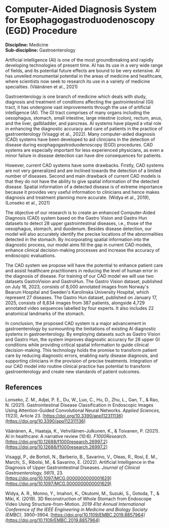 # Computer-Aided Diagnosis System for Esophagogastroduodenoscopy (EGD) Procedure  

**Discipline:** Medicine  
**Sub-discipline:** Gastroenterology  

Artificial intelligence (AI) is one of the most groundbreaking and rapidly developing technologies of present time. AI has its use in a very wide range of fields, and its potential future effects are bound to be very extensive. AI has unveiled monumental potential in the areas of medicine and healthcare, where scientists now seek to research its use in a variety of medicine specialties. (Väänänen et al., 2021)  

Gastroenterology is one branch of medicine which deals with study, diagnosis and treatment of conditions affecting the gastrointestinal (GI) tract, it has undergone vast improvements through the use of artificial intelligence (AI). The GI tract comprises of many organs including the oesophagus, stomach, small intestine, large intestine (colon), rectum, anus, and the liver, gallbladder, and pancreas. AI systems have played a vital role in enhancing the diagnostic accuracy and care of patients in the practice of gastroenterology (Visaggi et al., 2022). Many computer-aided diagnosis (CAD) systems have been developed to aid clinicians in the detection of disease during esophagogastroduodenoscopy (EGD) procedures. CAD systems are especially important for less experienced physicians, as even a minor failure in disease detection can have dire consequences for patients.  

However, current CAD systems have some drawbacks. Firstly, CAD systems are not very generalized and are inclined towards the detection of a limited number of diseases. Second and main drawback of current CAD models is that they do not have the ability to give spatial information of the detected disease. Spatial information of a detected disease is of extreme importance because it provides very useful information to clinicians and hence makes diagnosis and treatment planning more accurate. (Widya et al., 2019), (Lonseko et al., 2021)  

The objective of our research is to create an enhanced Computer-Aided Diagnosis (CAD) system based on the Gastro Vision and Gastro Hun datasets to detect 28 upper gastrointestinal diseases, i.e., those of the oesophagus, stomach, and duodenum. Besides disease detection, our model will also accurately identify the precise locations of the abnormalities detected in the stomach. By incorporating spatial information into the diagnostic process, our model aims fill the gap in current CAD models, enhance clinical decision-making processes and increase the accuracy of endoscopic evaluations.  

The CAD system we propose will have the potential to enhance patient care and assist healthcare practitioners in reducing the level of human error in the diagnosis of disease. For training of our CAD model we will use two datasets GastroVision and GastroHun. The Gastro Vision dataset, published on July 16, 2023, consists of 8,000 annotated images from Norway's Bearum Hospital and Sweden's Karolinska University Hospital, which represent 27 diseases. The Gastro Hun dataset, published on January 17, 2025, consists of 8,834 images from 387 patients, alongside 4,729 annotated video sequences labelled by four experts. It also includes 22 anatomical landmarks of the stomach.  

In conclusion, the proposed CAD system is a major advancement in gastroenterology by surmounting the limitations of existing AI diagnostic systems in gastroenterology. By employing datasets such as Gastro Vision and Gastro Hun, the system improves diagnostic accuracy for 28 upper GI conditions while providing critical spatial information to guide clinical decision-making. This technology holds the promise to transform patient care by reducing diagnostic errors, enabling early disease diagnosis, and supporting clinicians in the provision of precise treatments. Integration of our CAD model into routine clinical practice has potential to transform gastroenterology and create new standards of patient outcomes.  

## References  

Lonseko, Z. M., Adjei, P. E., Du, W., Luo, C., Hu, D., Zhu, L., Gan, T., & Rao, N. (2021). Gastrointestinal Disease Classification in Endoscopic Images Using Attention-Guided Convolutional Neural Networks. *Applied Sciences, 11*(23), Article 23. [https://doi.org/10.3390/app112311136](https://doi.org/10.3390/app112311136)  

Väänänen, A., Haataja, K., Vehviläinen-Julkunen, K., & Toivanen, P. (2021). AI in healthcare: A narrative review (10:6). *F1000Research*. [https://doi.org/10.12688/f1000research.26997.2](https://doi.org/10.12688/f1000research.26997.2)  

Visaggi, P., de Bortoli, N., Barberio, B., Savarino, V., Oleas, R., Rosi, E. M., Marchi, S., Ribolsi, M., & Savarino, E. (2022). Artificial Intelligence in the Diagnosis of Upper Gastrointestinal Diseases. *Journal of Clinical Gastroenterology, 56*(1), 23. [https://doi.org/10.1097/MCG.0000000000001629](https://doi.org/10.1097/MCG.0000000000001629)  

Widya, A. R., Monno, Y., Imahori, K., Okutomi, M., Suzuki, S., Gotoda, T., & Miki, K. (2019). 3D Reconstruction of Whole Stomach from Endoscope Video Using Structure-from-Motion. *2019 41st Annual International Conference of the IEEE Engineering in Medicine and Biology Society (EMBC)*, 3900–3904. [https://doi.org/10.1109/EMBC.2019.8857964](https://doi.org/10.1109/EMBC.2019.8857964)  

